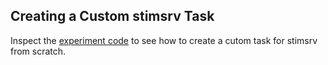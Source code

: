 ## Creating a Custom stimsrv Task

Inspect the [experiment code](./experiment-custom-task.js) to see how to create a cutom task for stimsrv from scratch.
